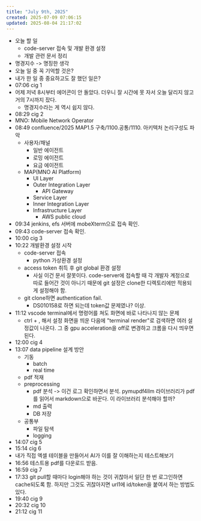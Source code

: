 ```yaml
---
title: "July 9th, 2025"
created: 2025-07-09 07:06:15
updated: 2025-08-04 21:17:02
---
```

  * 오늘 할 일
    * code-server 접속 및 개발 환경 설정
    * 개발 관련 문서 정리
  * 명경지수 -> 명징한 생각
  * 오늘 일 중 꼭 기억할 것은?
  * 내가 한 일 중 중요하고도 잘 했던 일은?
  * 07:06 cig 1
  * 어제 저녁 8시부터 에어콘이 안 돌았다. 더우니 잘 시간에 못 자서 오늘 달리지 않고 거의 7시까지 잤다.
    * 명경지수라는 게 역시 쉽지 않다.
  * 08:29 cig 2
  * MNO: Mobile Network Operator
  * 08:49 confluence/2025 MAP1.5 구축/1100.공통/1110. 아키텍처 논리구성도 파악
    * 사용자/채널
      * 일반 에이전트
      * 로밍 에이전트
      * 요금 에이전트
    * MAP(MNO AI Platform)
      * UI Layer
      * Outer Integration Layer
        * API Gateway
      * Service Layer
      * Inner Integration Layer
      * Infrastructure Layer
        * AWS public cloud
  * 09:34 jenkins, efs 서버에 mobeXterm으로 접속 확인.
  * 09:43 code-server 접속 확인.
  * 10:00 cig 3
  * 10:22 개발환경 설정 시작
    * code-server 접속
      * python 가상환경 설정
    * access token 취득 후 git global 환경 설정
      * 사실 이건 문서 잘못이다. code-server에 접속할 때 각 개발자 계정으로 따로 들어간 것이 아니기 때문에 git 설정은 clone한 디렉토리에만 적용되게 설정해야 함.
    * git clone하면 authentication fail.
      * DS010158로 하면 되는데 token값 문제였나? 이상.
  * 11:12 vscode terminal에서 명령어를 쳐도 화면에 바로 나타나지 않는 문제
    * ctrl + , 해서 설정 화면을 띄운 다음에 "terminal render"로 검색하면 여러 설정값이 나온다. 그 중 gpu acceleration을 off로 변경하고 크롬을 다시 띄우면 된다.
  * 12:00 cig 4
  * 13:07 data pipeline 설계 방안
    * 기동
      * batch
      * real time
    * pdf 적재
    * preprocessing
      * pdf 분석 -> 이건 로그 확인하면서 분석. pymupdf4llm 라이브러리가 pdf를 읽어서 markdown으로 바꾼다. 이 라이브러리 분석해야 할까?
      * md 출력
      * DB 저장
    * 공통부
      * 파일 탐색
      * logging
  * 14:07 cig 5
  * 15:14 cig 6
  * 내가 직접 엑셀 테이블을 만들어서 AI가 이를 잘 이해하는지 테스트해보기
  * 16:56 테스트용 pdf를 다운로드 받음.
  * 16:59 cig 7
  * 17:33 git pull할 때마다 login해야 하는 것이 귀찮아서 일단 한 번 로그인하면 cache되도록 함. 하지만 그것도 귀찮아지면 url1에 id/token을 붙여서 하는 방법도 있다.
  * 19:40 cig 9
  * 20:32 cig 10
  * 21:12 cig 11
